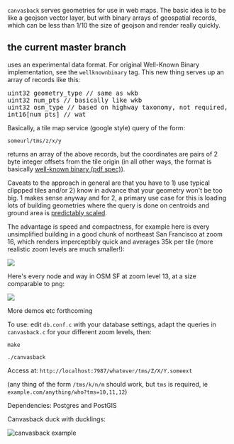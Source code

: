 `canvasback` serves geometries for use in web maps. The basic
idea is to be like a geojson vector layer, but with binary arrays of geospatial records,
which can be less than 1/10 the size of geojson and render really quickly.

## the current master branch

uses an experimental data format. For original Well-Known Binary implementation, see the `wellknownbinary` tag. This new thing serves up an array of records like this:

<pre>
uint32 geometry_type // same as wkb
uint32 num_pts // basically like wkb
uint32 osm_type // based on highway taxonomy, not required, alternatively for things like building height
int16[num_pts] // wat
</pre>

Basically, a tile map service (google style) query of the form:

`someurl/tms/z/x/y`

returns an array of the above records, but the coordinates are
pairs of 2 byte integer offsets from the tile origin (in all other ways,
the format is basically [well-known binary (pdf spec)](http://portal.opengeospatial.org/files/?artifact_id=829)).

Caveats to the approach in general are that you
have to 1) use typical clippped tiles and/or 2) know in advance
that your geometry won't be too big. 1 makes sense anyway and for 2, a primary use case
for this is loading
lots of building geometries where the query is done on centroids and ground
area is [predictably scaled](http://en.wikipedia.org/wiki/List_of_largest_buildings_in_the_world).

The advantage is speed and compactness, for example here is every unsimplified
building in a good chunk of northeast San Francisco at zoom 16, which renders
imperceptibly quick and averages 35k per tile (more realistic zoom levels are much smaller!):

![](http://farm9.staticflickr.com/8490/8247298268_6286b0c33c_b.jpg)

Here's every node and way in OSM SF at zoom level 13, at a size comparable to png:

![](http://farm9.staticflickr.com/8210/8246255601_b2d2303d89_b.jpg)

More demos etc forthcoming

To use: edit `db.conf.c` with your database settings, adapt the
queries in `canvasback.c` for your different zoom levels, then:

`make`

`./canvasback`

Access at: `http://localhost:7987/whatever/tms/Z/X/Y.someext`

(any thing of the form `/tms/k/n/m` should work, but `tms` is required, ie `example.com/anything/who?tms=10,11,12`)

Dependencies: Postgres and PostGIS

Canvasback duck with ducklings:

![canvasback example](http://upload.wikimedia.org/wikipedia/commons/3/35/Aythya_valisineria2.jpg)

